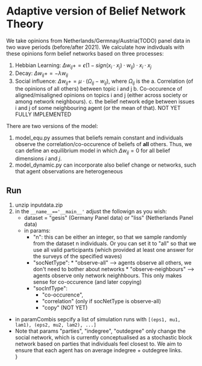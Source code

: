 # Adaptive version of Belief Network Theory

We take opinions from Netherlands/Germnay/Austria(TODO) panel data in two wave periods (before/after 2021). We calculate how indivduals with these opinions form belief networks based on three processes:
1. Hebbian Learning: $\Delta w_{ij} += \epsilon (1- sign(x_i \cdot x_j) \cdot w_{ij}) \cdot x_i  \cdot x_j$
2. Decay:  $\Delta w_{ij} += - \lambda w_{ij}$
3. Social influence: $\Delta w_{ij} += \mu \cdot (\Omega_{ij}  - w_{ij})$, where $\Omega_{ij}$ is the
  a. Correlation (of the opinions of all others) between topic i and j
  b. Co-occurence of aligned/misaligned opinions on topics i and j (either across society or among network neighbours).
  c. the belief network edge between issues i and j of some neighbouring agent (or the mean of that). NOT YET FULLY IMPLEMENTED    


There are two versions of the model: 
1. model_equ.py assumes that beliefs remain constant and individuals observe the correlation/co-occurence of beliefs of **all** others. Thus, we can define an equilibrium model in which $\Delta w_{ij}=0$ for all belief dimensions $i$ and $j$.
2. model_dynamic.py can incorporate also belief change or networks, such that agent observations are heterogeneous 

## Run
1. unzip inputdata.zip
2. in the ``` __name__=='__main__' ``` adjust the followign as you wish:
   - dataset = "gesis"  (Germany Panel data) or "liss" (Netherlands Panel data)
   - in params:
     - "n": this can be either an integer, so that we sample randomly from the dataset n individuals. Or you can set it to "all" so that we use all valid participants (which provided at least one answer for the surveys of the specified waves) 
     - "socNetType": 
           * "observe-all" --> agents observe all others, we don't need to bother about networks
           * "observe-neighbours" --> agents observe only network neighhbours. This only makes sense for co-occurence (and later copying)
     - "socInfType":
          * "co-occurence",
          * "correlation" (only if socNetType is observe-all)
          * "copy" (NOT YET)
  - in paramCombis sepcify a list of simulation runs with  ``` [(eps1, mu1, lam1), (eps2, mu2, lam2), ...] ```
  - Note that params "parties", "indegree", "outdegree" only change the social network, which is currently conceptualised as a stochastic block network based on parties that individuals feel closest to. We aim to ensure that each agent has on average indegree + outdegree links.     
    }
